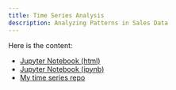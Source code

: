 ```yaml
---
title: Time Series Analysis
description: Analyzing Patterns in Sales Data
---
```


Here is the content:
- [Jupyter Notebook (html)](TimeSeriesDecomposition.html)
- [Jupyter Notebook (ipynb)](TimeSeriesDecomposition.ipynb)
- [My time series repo](https://github.com/git-demo-session/test)

